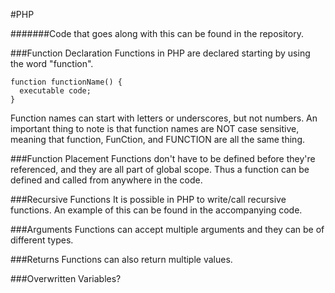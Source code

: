 #PHP

#######Code that goes along with this can be found in the repository.

###Function Declaration
Functions in PHP are declared starting by using the word "function".  
```{r}
function functionName() {
  executable code;
}
```
Function names can start with letters or underscores, but not numbers. An important thing to note is that function names are NOT case sensitive, meaning that function, FunCtion, and FUNCTION are all the same thing. 

###Function Placement
Functions don't have to be defined before they're referenced, and they are all part of global scope. Thus a function can be defined and called from anywhere in the code.

###Recursive Functions
It is possible in PHP to write/call recursive functions. An example of this can be found in the accompanying code.

###Arguments
Functions can accept multiple arguments and they can be of different types.

###Returns
Functions can also return multiple values.

###Overwritten Variables?
